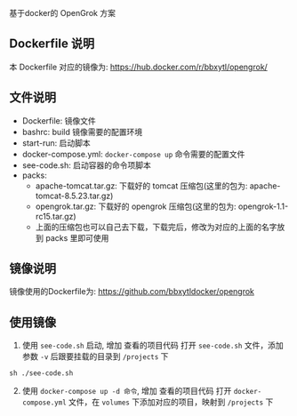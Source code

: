 基于docker的 OpenGrok 方案

## Dockerfile 说明
本 Dockerfile 对应的镜像为: https://hub.docker.com/r/bbxytl/opengrok/

## 文件说明
- Dockerfile: 镜像文件
- bashrc: build 镜像需要的配置环境
- start-run: 启动脚本
- docker-compose.yml: `docker-compose up` 命令需要的配置文件
- see-code.sh: 启动容器的命令项脚本
- packs:
	- apache-tomcat.tar.gz: 下载好的 tomcat 压缩包(这里的包为: apache-tomcat-8.5.23.tar.gz)
	- opengrok.tar.gz: 下载好的 opengrok 压缩包(这里的包为: opengrok-1.1-rc15.tar.gz)
	- 上面的压缩包也可以自己去下载，下载完后，修改为对应的上面的名字放到 packs 里即可使用

## 镜像说明
镜像使用的Dockerfile为: https://github.com/bbxytldocker/opengrok

## 使用镜像
1. 使用 `see-code.sh` 启动, 增加 查看的项目代码
打开 `see-code.sh` 文件，添加参数 `-v` 后跟要挂载的目录到 `/projects` 下
```
sh ./see-code.sh
```

2. 使用 `docker-compose up -d 命令`, 增加 查看的项目代码
打开 `docker-compose.yml` 文件，在 `volumes` 下添加对应的项目，映射到 `/projects` 下


